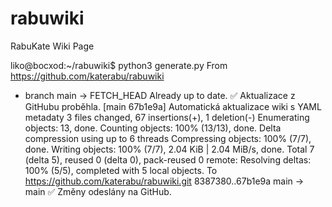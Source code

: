 # rabuwiki
RabuKate Wiki Page

liko@bocxod:~/rabuwiki$ python3 generate.py
From https://github.com/katerabu/rabuwiki
 * branch            main       -> FETCH_HEAD
Already up to date.
✅ Aktualizace z GitHubu proběhla.
[main 67b1e9a] Automatická aktualizace wiki s YAML metadaty
 3 files changed, 67 insertions(+), 1 deletion(-)
Enumerating objects: 13, done.
Counting objects: 100% (13/13), done.
Delta compression using up to 6 threads
Compressing objects: 100% (7/7), done.
Writing objects: 100% (7/7), 2.04 KiB | 2.04 MiB/s, done.
Total 7 (delta 5), reused 0 (delta 0), pack-reused 0
remote: Resolving deltas: 100% (5/5), completed with 5 local objects.
To https://github.com/katerabu/rabuwiki.git
   8387380..67b1e9a  main -> main
✅ Změny odeslány na GitHub.
